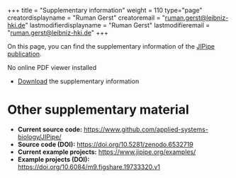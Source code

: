 +++
title = "Supplementary information"
weight = 110
type="page"
creatordisplayname = "Ruman Gerst"
creatoremail = "ruman.gerst@leibniz-hki.de"
lastmodifierdisplayname = "Ruman Gerst"
lastmodifieremail = "ruman.gerst@leibniz-hki.de"
+++

On this page, you can find the supplementary information of the [JIPipe publication](https://www.researchsquare.com/article/rs-1641739/v1).

<object data="/documents/JIPipe-Supplementary-Information.pdf" type="application/pdf" style="width: 100%; height: 100vw; max-height: 1024px;">
    <div>No online PDF viewer installed</div>
</object>

* [Download](/documents/JIPipe-Supplementary-Information.pdf) the supplementary information

# Other supplementary material

* **Current source code:** https://www.github.com/applied-systems-biology/JIPipe/
* **Source code (DOI):** https://doi.org/10.5281/zenodo.6532719
* **Current example projects:** https://www.jipipe.org/examples/
* **Example projects (DOI):** https://doi.org/10.6084/m9.figshare.19733320.v1